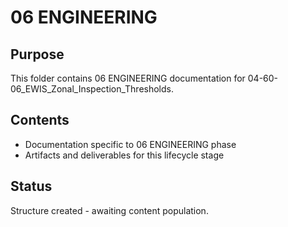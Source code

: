 # 06 ENGINEERING

## Purpose
This folder contains 06 ENGINEERING documentation for 04-60-06_EWIS_Zonal_Inspection_Thresholds.

## Contents
- Documentation specific to 06 ENGINEERING phase
- Artifacts and deliverables for this lifecycle stage

## Status
Structure created - awaiting content population.
